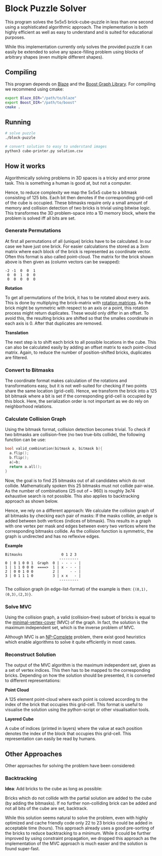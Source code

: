 # Block Puzzle Solver

This program solves the 5x5x5 brick-cube-puzzle in less than one second using a sophisticated algorithmic approach.
The implementation is both highly efficient as well as easy to understand and is suited for educational purposes.

While this implementation currently only solves the provided puzzle it can easily be extended to solve any space-filling problem
using blocks of arbitrary shapes (even multiple different shapes).

## Compiling

This program depends on [Blaze](https://bitbucket.org/blaze-lib/blaze) and the [Boost Graph Library](http://www.boost.org/doc/libs/1_65_1/libs/graph/doc/index.html). For compiling we recommend using cmake:

```bash
export Blaze_DIR="/path/to/blaze"
export Boost_DIR="/path/to/boost"
cmake .
```

## Running

```bash
# solve puzzle
./block-puzzle

# convert solution to easy to understand images
python3 cube-printer.py solution.csv
```

## How it works

Algorithmically solving problems in 3D spaces is a tricky and error prone task.
This is something a human is good at, but not a computer.

Hence, to reduce complexity we map the 5x5x5 cube to a bitmask consisting of 125 bits.
Each bit then denotes if the corresponding grid-cell of the cube is occupied.
These bitmasks require only a small amount of memory and collision detection of two bricks is trivial using bitwise logic.
This transformes the 3D problem-space into a 1D memory block, where the problem is solved iff all bits are set.

### Generate Permutations

At first all permutations of all (unique) bricks have to be calculated. In our case we have just one brick.
For easier calculations the stored as a $3 x m$ matrix where each block of the brick is represented as coordinate vector.
Often this format is also called point-cloud.
The matrix for the brick shown above is then given as (column vectors can be swapped):

```
-2 -1  0  0  1
 0  0  1  0  0
 0  0  0  0  0
```

**Rotation**

To get all permutations of the brick, it has to be rotated about every axis.
This is done by multiplying the brick-matrix with [rotation matrices](https://en.wikipedia.org/wiki/Rotation_matrix).
As the brick might be symmetric with respect to an axis or a point, this rotation process might return duplicates.
These would only differ in an offset. To avoid this, the resulting bricks are shifted so that the smalles coordinate
in each axis is 0. After that duplicates are removed.


**Translation**

The next step is to shift each brick to all possible locations in the cube. This can also be calculated easily
by adding an offset matrix to each point-cloud matrix. Again, to reduce the number of position-shifted bricks,
duplicates are filtered.

### Convert to Bitmasks

The coordinate format makes calculation of the rotations and transformations easy, but it is not well-suited for checking if two points share the same location (grid-cell). Hence, we transform the brick into a 125 bit bitmask where a bit is set if the corresponding grid-cell is occupied by this block. Here, the serialization order is not important as we do rely on neighborhood relations.

### Calculate Collision Graph

Using the bitmask format, collision detection becomes trivial. To check if two bitmasks are collision-free (no two true-bits collide), the following function can be use:

```cpp
bool valid_combination(bitmask a, bitmask b){
  a.flip();
  b.flip();
  a|=b;
  return a.all();
}
```

Now, the goal is to find 25 bitmasks out of all candidates which do not collide.
Mathematically spoken this 25 bitmasks must not collide pair-wise.
As the number of combinations (25 out of ~ 960) is roughly 3e74 exhaustive search is not possible.
This also applies to backtracking approach as shown below.

Hence, we rely on a different approach: We calculate the collision graph of all bitmasks by checking each pair of masks:
If the masks collide, an edge is added between both vertices (indices of bitmask).
This results in a graph with one vertex per mask and edges between every two vertices where the corresponding bitmasks collide.
As the collision function is symmetric, the graph is undirected and has no reflexive edges.

**Example**

```
Bitmasks                  0 1 2 3
                         ---------
0 | 0 1 0 0 1  Graph  0 | - - - - |
1 | 1 1 0 0 0  ====>  1 | x - - - |
2 | 0 0 1 0 0         2 |     - - |
3 | 0 1 1 1 0         3 | x x   - |
                         ---------
```

The collision graph (in edge-list-format) of the example is then: `{(0,1),(0,3),(2,3)}`.

### Solve MVC

Using the collision graph, a valid (collision-free) subset of bricks is equal to
the [minimal-vertex-cover](https://en.wikipedia.org/wiki/Vertex_cover) (MVC) of the graph.
In fact, the solution is the maximum independent set, which is the inverse problem of MVC.

Although MVC is an [NP-Complete](https://en.wikipedia.org/wiki/NP-completeness) problem,
there exist good heuristics which enable algorithms to solve it quite efficiently in most cases.

### Reconstruct Solution

The output of the MVC algorithm is the maximum independent set, given as a set of vertex indices.
This then has to be mapped to the corresponding bricks.
Depending on how the solution should be presented, it is converted to different representations:

**Point Cloud**

A 125 element point-cloud where each point is colored according to the index of the brick that occupies this grid-cell.
This format is useful to visualise the solution using the python-script or other visualisation tools.

**Layered Cube**

A cube of indices (printed in layers) where the value at each position denotes the index of the block that occupies this grid-cell.
This representation can easily be read by humans.

## Other Approaches

Other approaches for solving the problem have been considered:

### Backtracking

**Idea**: Add bricks to the cube as long as possible:

Bricks which do not collide with the partial solution are added to the cube (by adding the bitmasks).
If no further non-colliding brick can be added and not all bits of the cube are set, backtrack.

While this solution seems natural to solve the problem, even with highly optimized and cache friendly code only 22 to 23 bricks could be added in acceptable time (hours).
This approach already uses a good pre-sorting of the bricks to reduce backtracking to a minimum.
While it could be further improved by using constraint propagation, we dropped this approach as the implementation of the MVC approach is much easier and the solution is found super-fast.

